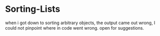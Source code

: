 # Sorting-Lists

when i got down to sorting arbitrary objects, the output came out wrong,
I could not pinpoint where in code went wrong. open for suggestions.
